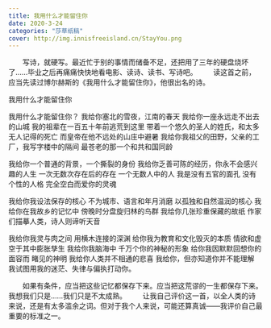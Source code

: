 ```yaml
---
title: 我用什么才能留住你
date: 2020-3-24
categories: "莎草纸稿"
cover: http://img.innisfreeisland.cn/StayYou.png
---
```


&#8194;&#8194;&#8194;&#8194;写诗，就硬写。最近忙于别的事情而储备不足，还把用了三年的硬盘烧坏了……毕业之后再痛痛快快地看电影、读诗、读书、写诗吧。
&#8194;&#8194;&#8194;&#8194;读这首之前，应当先读过博尔赫斯的《我用什么才能留住你》，他很出名的诗。


我用什么才能留住你

我用什么才能留住你？
我给你塞北的雪夜，江南的春天
我给你一座永远走不出去的山城
我的祖辈在一百五十年前逃荒到这里
带着一个悠久的圣人的姓氏，和太多无人记得的死亡
而皇帝在他不远处的山庄中避暑
我给你我祖父的田野，父亲的工厂，我写字楼中的隔间
最苍老的那一个和共和国同龄

我给你一个普通的背景，一个撕裂的身份
我给你乏善可陈的经历，你永不会感兴趣的人生
一次无数次存在后的存在
一个无数人中的人
我是没有五官的面孔
没有个性的人格
完全空白而爱你的灵魂

我给你我设法保存的核心
不为城市、语言和年月消磨
以孤独和自然温润的核心
我给你在我故乡的记忆中
傍晚时分盘旋归林的鸟群
我给你几张珍重保藏的故纸
作家们描摹人类，诗人则谛听天音

我给你我灵与肉之间
用横木连接的深渊
给你我为教育和文化毁灭的本质
情欲和虚空于其中膨胀孳生
我给你我脑海中
千万个你的神秘的形象
给你我因默默回想你的面容而
睹见的神明
我给你人类并不相通的悲喜
我给你，但亦知道你并不能理解
我试图用我的迷茫、失律与偏执打动你。

&#8194;&#8194;&#8194;&#8194;如果有条件，应当把这些记忆都保存下来。应当把这荒谬的一生都保存下来。我想我们只是……我们只是不太成熟。
&#8194;&#8194;&#8194;&#8194;让我自己评价这一首，以全人类的诗来说，还是有太多滥余之词。但对于我个人来说，可能还算真诚——我评价自己最重要的标准之一。